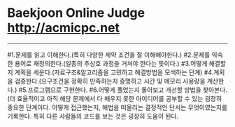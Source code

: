 # Baekjoon Online Judge http://acmicpc.net

----------------------------------------------------------------------------------------
#1.문제를 읽고 이해한다.(특히 다양한 제약 조건을 잘 이해해야한다.)
#2.문제를 익숙한 용어로 재정의한다.(일종의 추상호 과정을 거쳐야 한다는 뜻이다.)
#3.어떻게 해결할지 계획을 세운다.(자료구조&알고리즘을 고민하고 해결방법을 모색하는 단계)
#4.계획을 검증한다.(요구조건을 정확히 만족하는지 증명하고 시간 및 메모리 사용량을 계산한다.)
#5.프로그램으로 구현한다.
#6.어떻게 풀었는지 돌아보고 개선할 방법을 찾아본다.(더 효율적이고 아직 해당 문제에서 다 배우지 못한 아이디어를 공부할 수 있는 굉장히 중요한 단계이다. 어떻게 접근했는지, 해법을 떠올리는 결정적인 단서는 무엇이였는지를 기록한다. 특히 다른 사람들의 코드를 보는 것은 굉장히 도움이 된다.
